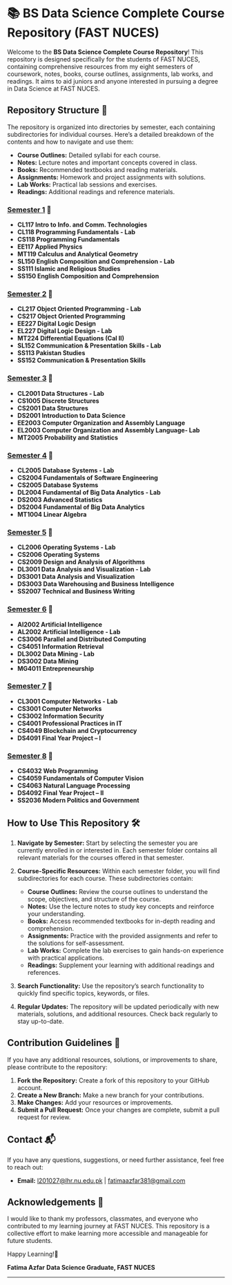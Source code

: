 # 📚 BS Data Science Complete Course Repository (FAST NUCES)

Welcome to the **BS Data Science Complete Course Repository**! This repository is designed specifically for the students of FAST NUCES, containing comprehensive resources from my eight semesters of coursework, notes, books, course outlines, assignments, lab works, and readings. It aims to aid juniors and anyone interested in pursuing a degree in Data Science at FAST NUCES.

## Repository Structure 📂

The repository is organized into directories by semester, each containing subdirectories for individual courses. Here’s a detailed breakdown of the contents and how to navigate and use them:

- **Course Outlines:** Detailed syllabi for each course.
- **Notes:** Lecture notes and important concepts covered in class.
- **Books:** Recommended textbooks and reading materials.
- **Assignments:** Homework and project assignments with solutions.
- **Lab Works:** Practical lab sessions and exercises.
- **Readings:** Additional readings and reference materials.

### [Semester 1](Semester-1) 📕
- **CL117 Intro to Info. and Comm. Technologies**
- **CL118 Programming Fundamentals - Lab**
- **CS118 Programming Fundamentals**
- **EE117 Applied Physics**
- **MT119 Calculus and Analytical Geometry**
- **SL150 English Composition and Comprehension - Lab**
- **SS111 Islamic and Religious Studies**
- **SS150 English Composition and Comprehension**

### [Semester 2](Semester-2) 📗 
- **CL217 Object Oriented Programming - Lab**
- **CS217 Object Oriented Programming**
- **EE227 Digital Logic Design**
- **EL227 Digital Logic Design - Lab**
- **MT224 Differential Equations (Cal II)**
- **SL152 Communication & Presentation Skills - Lab**
- **SS113 Pakistan Studies**
- **SS152 Communication & Presentation Skills**

### [Semester 3](Semester-3) 📘 
- **CL2001 Data Structures - Lab**
- **CS1005 Discrete Structures**
- **CS2001 Data Structures**
- **DS2001 Introduction to Data Science**
- **EE2003 Computer Organization and Assembly Language**
- **EL2003 Computer Organization and Assembly Language- Lab**
- **MT2005 Probability and Statistics**

### [Semester 4](./Semester-4) 📙 
- **CL2005 Database Systems - Lab**
- **CS2004 Fundamentals of Software Engineering**
- **CS2005 Database Systems**
- **DL2004 Fundamental of Big Data Analytics - Lab**
- **DS2003 Advanced Statistics**
- **DS2004 Fundamental of Big Data Analytics**
- **MT1004 Linear Algebra**

### [Semester 5](./Semester-5) 📒 
- **CL2006 Operating Systems - Lab**
- **CS2006 Operating Systems**
- **CS2009 Design and Analysis of Algorithms**
- **DL3001 Data Analysis and Visualization - Lab**
- **DS3001 Data Analysis and Visualization**
- **DS3003 Data Warehousing and Business Intelligence**
- **SS2007 Technical and Business Writing**

### [Semester 6](./Semester-6) 📓 
- **AI2002 Artificial Intelligence**
- **AL2002 Artificial Intelligence - Lab**
- **CS3006 Parallel and Distributed Computing**
- **CS4051 Information Retrieval**
- **DL3002 Data Mining - Lab**
- **DS3002 Data Mining**
- **MG4011 Entrepreneurship**

### [Semester 7](./Semester-7) 📔 
- **CL3001 Computer Networks - Lab**
- **CS3001 Computer Networks**
- **CS3002 Information Security**
- **CS4001 Professional Practices in IT**
- **CS4049 Blockchain and Cryptocurrency**
- **DS4091 Final Year Project – I**

### [Semester 8](./Semester-8) 📕
- **CS4032 Web Programming**
- **CS4059 Fundamentals of Computer Vision**
- **CS4063 Natural Language Processing**
- **DS4092 Final Year Project – II**
- **SS2036 Modern Politics and Government**

## How to Use This Repository 🛠️

1. **Navigate by Semester:** Start by selecting the semester you are currently enrolled in or interested in. Each semester folder contains all relevant materials for the courses offered in that semester.

2. **Course-Specific Resources:** Within each semester folder, you will find subdirectories for each course. These subdirectories contain:
   - **Course Outlines:** Review the course outlines to understand the scope, objectives, and structure of the course.
   - **Notes:** Use the lecture notes to study key concepts and reinforce your understanding.
   - **Books:** Access recommended textbooks for in-depth reading and comprehension.
   - **Assignments:** Practice with the provided assignments and refer to the solutions for self-assessment.
   - **Lab Works:** Complete the lab exercises to gain hands-on experience with practical applications.
   - **Readings:** Supplement your learning with additional readings and references.

3. **Search Functionality:** Use the repository’s search functionality to quickly find specific topics, keywords, or files.

4. **Regular Updates:** The repository will be updated periodically with new materials, solutions, and additional resources. Check back regularly to stay up-to-date.

## Contribution Guidelines 🤝

If you have any additional resources, solutions, or improvements to share, please contribute to the repository:
1. **Fork the Repository:** Create a fork of this repository to your GitHub account.
2. **Create a New Branch:** Make a new branch for your contributions.
3. **Make Changes:** Add your resources or improvements.
4. **Submit a Pull Request:** Once your changes are complete, submit a pull request for review.

## Contact 📬

If you have any questions, suggestions, or need further assistance, feel free to reach out:
- **Email:** l201027@lhr.nu.edu.pk | fatimaazfar381@gmail.com

## Acknowledgements 🙏

I would like to thank my professors, classmates, and everyone who contributed to my learning journey at FAST NUCES. This repository is a collective effort to make learning more accessible and manageable for future students.

Happy Learning!📘

**Fatima Azfar**
**Data Science Graduate, FAST NUCES**

---
